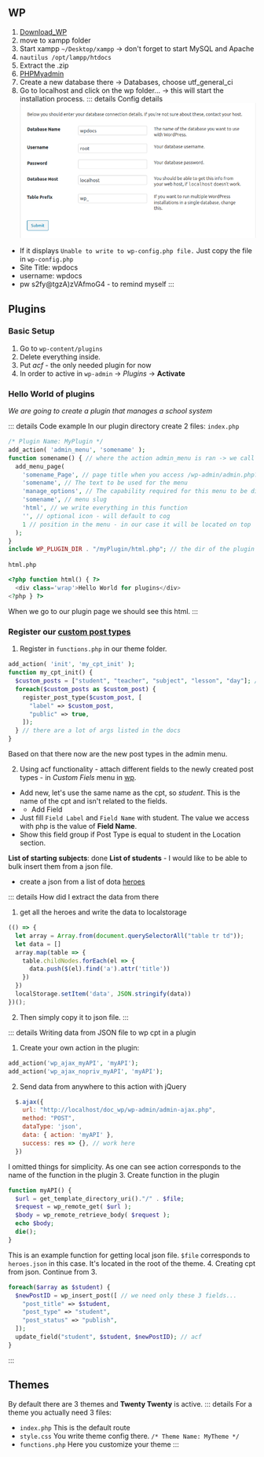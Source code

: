 ## WP

1. [Download_WP](https://rup.wordpress.org/download/)
2. move to xampp folder 
3. Start xampp `~/Desktop/xampp` -> don't forget to start MySQL and Apache
4. `nautilus /opt/lampp/htdocs`
5. Extract the .zip
6. [PHPMyadmin](http://localhost/phpmyadmin/)
7. Create a new database there -> Databases, choose utf_general_ci
8. Go to localhost and click on the wp folder... -> this will start the installation process.
::: details Config details
![config details](./config_details.png)
- If it displays `Unable to write to wp-config.php file.`
Just copy the file in `wp-config.php`
- Site Title: wpdocs
- username: wpdocs
- pw s2fy@tgzA)zVAfmoG4 - to remind myself
:::


## Plugins

### Basic Setup
1. Go to `wp-content/plugins`
2. Delete everything inside.
3. Put *acf* - the only needed plugin for now
4. In order to active in `wp-admin` -> *Plugins* -> **Activate**

### Hello World of plugins

_We are going to create a plugin that manages a school system_

::: details Code example
In our plugin directory create 2 files:
`index.php` 

```php
/* Plugin Name: MyPlugin */
add_action( 'admin_menu', 'somename' );
function somename() { // where the action admin_menu is ran -> we call this fn to initiate our plugin. The name doesn't matter.
  add_menu_page(
    'somename_Page', // page title when you access /wp-admin/admin.php?page=somename
    'somename', // The text to be used for the menu
    'manage_options', // The capability required for this menu to be displayed to the user
    'somename', // menu slug
    'html', // we write everything in this function
    '', // optional icon - will default to cog
    1 // position in the menu - in our case it will be located on top
  );
}
include WP_PLUGIN_DIR . "/myPlugin/html.php"; // the dir of the plugin is called myPlugin
```

`html.php`
```php
<?php function html() { ?>
  <div class='wrap'>Hello World for plugins</div>
<?php } ?>
```
When we go to our plugin page we should see this html.
:::

### Register our [custom post types](https://developer.wordpress.org/reference/functions/register_post_type/)

1. Register in `functions.php` in our theme folder.
```php
add_action( 'init', 'my_cpt_init' );
function my_cpt_init() {
  $custom_posts = ["student", "teacher", "subject", "lesson", "day"]; // just loop
  foreach($custom_posts as $custom_post) {
    register_post_type($custom_post, [
      "label" => $custom_post,
      "public" => true,
    ]);
  } // there are a lot of args listed in the docs
}
```
Based on that there now are the new post types in the admin menu.

2. Using acf functionality - attach different fields to the newly created post types - in _Custom Fiels_ menu in [wp](http://localhost/doc_wp/wp-admin/post-new.php?post_type=acf-field-group).
- Add new, let's use the same name as the cpt, so _student_. This is the name of the cpt and isn't related to the fields.
- + Add Field
- Just fill `Field Label` and `Field Name` with student. The value we access with php is the value of __Field Name__.
- Show this field group if Post Type is equal to student in the Location section.

__List of starting subjects__: done
__List of students__ - I would like to be able to bulk insert them from a json file.
- create a json from a list of dota [heroes](https://dota2.gamepedia.com/Heroes)

::: details How did I extract the data from there
1. get all the heroes and write the data to localstorage
```js
(() => {
  let array = Array.from(document.querySelectorAll("table tr td"));
  let data = []
  array.map(table => {
    table.childNodes.forEach(el => {
      data.push($(el).find('a').attr('title'))
    })
  })
  localStorage.setItem('data', JSON.stringify(data))
})();
```
2. Then simply copy it to json file.
:::

::: details Writing data from JSON file to wp cpt in a plugin
1. Create your own action in the plugin:
```php
add_action('wp_ajax_myAPI', 'myAPI');
add_action('wp_ajax_nopriv_myAPI', 'myAPI');
```
2. Send data from anywhere to this action with jQuery
```js
  $.ajax({
    url: "http://localhost/doc_wp/wp-admin/admin-ajax.php",
    method: "POST",
    dataType: 'json',
    data: { action: 'myAPI' },
    success: res => {}, // work here
  })
```
I omitted things for simplicity. As one can see action corresponds to the name of the function in the plugin
3. Create function in the plugin
```php
function myAPI() {
  $url = get_template_directory_uri()."/" . $file;
  $request = wp_remote_get( $url );
  $body = wp_remote_retrieve_body( $request );
  echo $body;
  die();
}
```
This is an example function for getting local json file. `$file` corresponds to `heroes.json` in this case. It's located in the root of the theme.
4. Creating cpt from json. Continue from 3.
```php
foreach($array as $student) {
  $newPostID = wp_insert_post([ // we need only these 3 fields...
    "post_title" => $student,
    "post_type" => "student",
    "post_status" => "publish",
  ]);
  update_field("student", $student, $newPostID); // acf
}
```
:::

## Themes
By default there are 3 themes and __Twenty Twenty__ is active. 
::: details For a theme you actually need 3 files:
- `index.php` This is the default route 
- `style.css` You write theme config there. `/* Theme Name: MyTheme */`
- `functions.php` Here you customize your theme
:::

